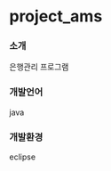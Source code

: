 # project_ams
### <strong>소개</strong>
 은행관리 프로그램

### <strong>개발언어</strong>
java

### <strong>개발환경</strong>
eclipse
